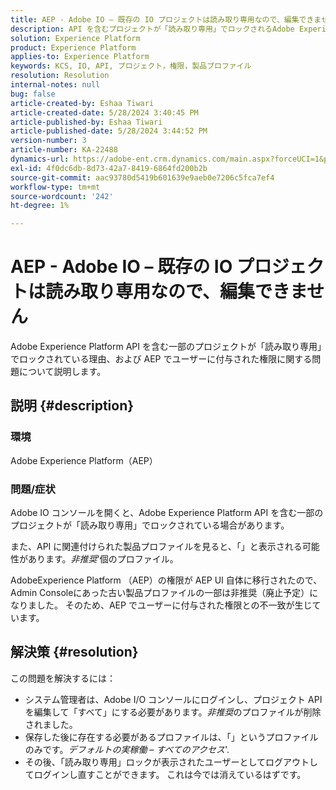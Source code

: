 ```yaml
---
title: AEP - Adobe IO – 既存の IO プロジェクトは読み取り専用なので、編集できません
description: API を含むプロジェクトが「読み取り専用」でロックされるAdobe Experience Platformの問題を解決する方法を説明します。
solution: Experience Platform
product: Experience Platform
applies-to: Experience Platform
keywords: KCS, IO, API, プロジェクト，権限，製品プロファイル
resolution: Resolution
internal-notes: null
bug: false
article-created-by: Eshaa Tiwari
article-created-date: 5/28/2024 3:40:45 PM
article-published-by: Eshaa Tiwari
article-published-date: 5/28/2024 3:44:52 PM
version-number: 3
article-number: KA-22488
dynamics-url: https://adobe-ent.crm.dynamics.com/main.aspx?forceUCI=1&pagetype=entityrecord&etn=knowledgearticle&id=bc41fba1-081d-ef11-840b-6045bd026dc7
exl-id: 4f0dc6db-8d73-42a7-8419-6864fd200b2b
source-git-commit: aac93780d5419b601639e9aeb0e7206c5fca7ef4
workflow-type: tm+mt
source-wordcount: '242'
ht-degree: 1%

---
```


# AEP - Adobe IO – 既存の IO プロジェクトは読み取り専用なので、編集できません


Adobe Experience Platform API を含む一部のプロジェクトが「読み取り専用」でロックされている理由、および AEP でユーザーに付与された権限に関する問題について説明します。

## 説明 {#description}


### 環境

Adobe Experience Platform（AEP）

### 問題/症状

Adobe IO コンソールを開くと、Adobe Experience Platform API を含む一部のプロジェクトが「読み取り専用」でロックされている場合があります。

また、API に関連付けられた製品プロファイルを見ると、「」と表示される可能性があります。*非推奨*&#39;個のプロファイル。

AdobeExperience Platform （AEP）の権限が AEP UI 自体に移行されたので、Admin Consoleにあった古い製品プロファイルの一部は非推奨（廃止予定）になりました。 そのため、AEP でユーザーに付与された権限との不一致が生じています。


## 解決策 {#resolution}


この問題を解決するには：

- システム管理者は、Adobe I/O コンソールにログインし、プロジェクト API を編集して「すべて」にする必要があります。*非推奨*&#x200B;のプロファイルが削除されました。
- 保存した後に存在する必要があるプロファイルは、「」というプロファイルのみです。*デフォルトの実稼働 – すべてのアクセス*&#39;.
- その後、「読み取り専用」ロックが表示されたユーザーとしてログアウトしてログインし直すことができます。 これは今では消えているはずです。
